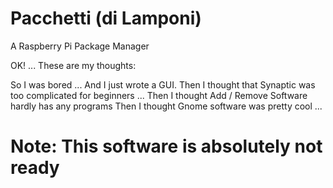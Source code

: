 # Pacchetti (di Lamponi)

A Raspberry Pi Package Manager

OK! ...
These are my thoughts:

So I was bored ... And I just wrote a GUI.
Then I thought that Synaptic was too complicated for beginners ...
Then I thought Add / Remove Software hardly has any programs
Then I thought Gnome software was pretty cool ...

# Note: This software is absolutely not ready

